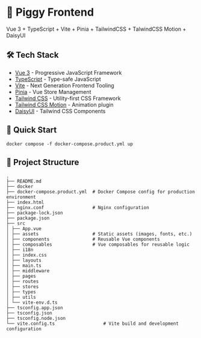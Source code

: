 # 🐷 Piggy Frontend

Vue 3 + TypeScript + Vite + Pinia + TailwindCSS + TalwindCSS Motion + DaisyUI

## 🛠️ Tech Stack

- [Vue 3](https://vuejs.org/) - Progressive JavaScript Framework
- [TypeScript](https://www.typescriptlang.org/) - Type-safe JavaScript
- [Vite](https://vitejs.dev/) - Next Generation Frontend Tooling
- [Pinia](https://pinia.vuejs.org/) - Vue Store Management
- [Tailwind CSS](https://tailwindcss.com/) - Utility-first CSS Framework
- [Tailwind CSS Motion](https://rombo.co/tailwind/) - Animation plugin
- [DaisyUI](https://daisyui.com/) - Tailwind CSS Components

## 🚀 Quick Start

```
docker compose -f docker-compose.product.yml up
```

## 📁 Project Structure

```
.
├── README.md
├── docker
├── docker-compose.product.yml  # Docker Compose config for production environment
├── index.html
├── nginx.conf                  # Nginx configuration
├── package-lock.json
├── package.json
├── src
│ ├── App.vue
│ ├── assets                    # Static assets (images, fonts, etc.)
│ ├── components                # Reusable Vue components
│ ├── composables               # Vue composables for reusable logic
│ ├── i18n
│ ├── index.css
│ ├── layouts
│ ├── main.ts
│ ├── middleware
│ ├── pages
│ ├── routes
│ ├── stores
│ ├── types
│ ├── utils
│ └── vite-env.d.ts
├── tsconfig.app.json
├── tsconfig.json
├── tsconfig.node.json
└── vite.config.ts                  # Vite build and development configuration
```
